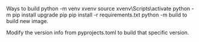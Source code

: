 Ways to build
python -m venv xvenv
source xvenv\Scripts\activate
python -m pip install upgrade pip
pip install -r requirements.txt
python -m build to build new image.

Modify the version info from pyprojects.toml to build that specific version.